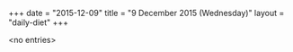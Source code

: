 +++
date = "2015-12-09"
title = "9 December 2015 (Wednesday)"
layout = "daily-diet"
+++


\<no entries\>

